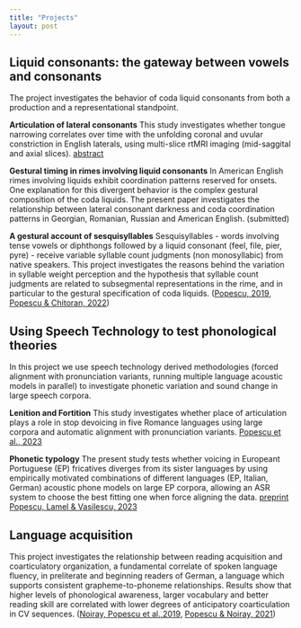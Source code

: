```yaml
---
title: "Projects"
layout: post
---
```


## Liquid consonants: the gateway between vowels and consonants

The project investigates the behavior of coda liquid consonants from both a production and a representational standpoint.

**Articulation of lateral consonants**
This study investigates whether tongue narrowing correlates over time with the unfolding coronal and uvular constriction in English laterals, using multi-slice rtMRI imaging (mid-saggital and axial slices). [abstract](Popescu_etal2022_Labphon18.pdf)

**Gestural timing in rimes involving liquid consonants**
In American English rimes involving liquids exhibit coordination patterns reserved for onsets. One explanation for this divergent behavior is the complex gestural composition of the coda liquids. The present paper investigates the relationship between lateral consonant darkness and coda coordination patterns in Georgian, Romanian, Russian and American English. (submitted)

**A gestural account of sesquisyllables** 
Sesquisyllables - words involving tense vowels or diphthongs followed by a liquid consonant (feel, file, pier, pyre) - receive variable syllable count judgments (non monosyllabic) from native speakers. This project investigates the reasons behind the variation in syllable weight perception and the hypothesis that syllable count judgments are related to subsegmental representations in the rime, and in particular to the gestural specification of coda liquids. ([Popescu, 2019](CLS54_Proceedings.pdf), [Popescu & Chitoran, 2022](https://www.journal-labphon.org/article/id/7681/))

## Using Speech Technology to test phonological theories
In this project we use speech technology derived methodologies (forced alignment with pronunciation variants, running multiple language acoustic models in parallel) to investigate phonetic variation and sound change in large speech corpora. 

**Lenition and Fortition**
This study investigates whether place of articulation plays a role in stop devoicing in five Romance languages using large
corpora and automatic alignment with pronunciation variants. [Popescu et al., 2023](Popescu_etal_ICPhS2023.pdf)

**Phonetic typology**
The present study tests whether voicing in Europeant Portuguese (EP) fricatives diverges from its sister languages by using empirically motivated combinations of different languages
(EP, Italian, German) acoustic phone models on large EP corpora, allowing an ASR system to choose the best fitting one when force aligning the data. [preprint Popescu, Lamel & Vasilescu, 2023](Popescu_Lamel_Vasilescu_ICNLSP2023.pdf)


## Language acquisition 

This project investigates the relationship between reading acquisition and coarticulatory organization, a fundamental correlate of spoken language fluency,
in preliterate and beginning readers of German, a language which supports consistent grapheme-to-phoneme relationships. 
Results show that higher levels of phonological awareness, larger vocabulary and better reading skill are correlated with lower degrees of anticipatory coarticulation in CV sequences. ([Noiray, Popescu et al.,2019](https://www.frontiersin.org/articles/10.3389/fpsyg.2019.02777/full), [Popescu & Noiray, 2021](https://www.tandfonline.com/doi/full/10.1080/15475441.2021.1941032))






